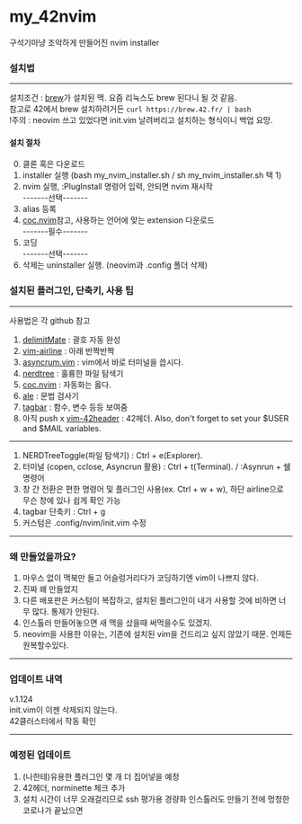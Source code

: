 # my_42nvim
구석기마냥 조악하게 만들어진 nvim installer    
### 설치법
---  
설치조건 : [brew]가 설치된 맥. 요즘 리눅스도 brew 된다니 될 것 같음.   
참고로 42에서 brew 설치하려거든 `curl https://brew.42.fr/ | bash`  
!주의 : neovim 쓰고 있었다면 init.vim 날려버리고 설치하는 형식이니 백업 요망.  
#### 설치 절차  
0. 클론 혹은 다운로드
1. installer 실행 (bash my_nvim_installer.sh / sh my_nvim_installer.sh 택 1)
2. nvim 실행, :PlugInstall 명령어 입력, 안되면 nvim 재시작   
-------선택-------
4. alias 등록
5. [coc.nvim]참고, 사용하는 언어에 맞는 extension 다운로드  
 -------필수-------
7. 코딩  
-------선택-------
9. 삭제는 uninstaller 실행. (neovim과 .config 폴더 삭제)

### 설치된 플러그인, 단축키, 사용 팁   
---
사용법은 각 github 참고  
1. [delimitMate] : 괄호 자동 완성
2. [vim-airline] : 아래 반짝반짝
3. [asyncrum.vim] : vim에서 바로 터미널을 씁시다.
4. [nerdtree] : 훌륭한 파일 탐색기
5. [coc.nvim] : 자동화는 옳다.
6. [ale] : 문법 검사기
7. [tagbar] : 함수, 변수 등등 보여줌
8. 아직 push x [vim-42header] : 42헤더. Also, don't forget to set your $USER and $MAIL variables.  
---  
1. NERDTreeToggle(파일 탐색기) : Ctrl + e(Explorer). 
2. 터미널 (copen, cclose, Asyncrun 활용) : Ctrl + t(Terminal). / :Asynrun + 쉘 명령어
3. 창 간 전환은 편한 명령어 및 플러그인 사용(ex. Ctrl + w + w), 하단 airline으로 무슨 창에 있나 쉽게 확인 가능
4. tagbar 단축키 : Ctrl + g
5. 커스텀은 .config/nvim/init.vim 수정
---
### 왜 만들었을까요?
1. 마우스 없이 맥북만 들고 어슬렁거리다가 코딩하기엔 vim이 나쁘지 않다.
2. 진짜 왜 만들었지 
3. 다른 배포판은 커스텀이 복잡하고, 설치된 플러그인이 내가 사용할 것에 비하면 너무 많다. 통제가 안된다.  
4. 인스톨러 만들어놓으면 새 맥을 샀을때 써먹을수도 있겠지.  
5. neovim을 사용한 이유는, 기존에 설치된 vim을 건드리고 싶지 않았기 때문. 언제든 원복할수있다.  
---
### 업데이트 내역
v.1.124  
init.vim이 이젠 삭제되지 않는다.   
42클러스터에서 작동 확인  

---
### 예정된 업데이트  
1. (나한테)유용한 플러그인 몇 개 더 집어넣을 예정
2. 42헤더, norminette 체크 추가
3. 설치 시간이 너무 오래걸리므로 ssh 평가용 경량화 인스톨러도 만들기 전에 멍청한 코로나가 끝났으면  

[brew]:https://brew.sh/index_ko
[delimitMate]:https://github.com/Raimondi/delimitMate
[vim-airline]:https://github.com/vim-airline/vim-airline
[asyncrum.vim]:https://github.com/skywind3000/asyncrun.vim
[nerdtree]:https://github.com/preservim/nerdtree
[coc.nvim]:https://github.com/neoclide/coc.nvim
[ale]:https://github.com/dense-analysis/ale
[tagbar]:https://github.com/preservim/tagbar
[vim-42header]:https://github.com/pbondoer/vim-42header
